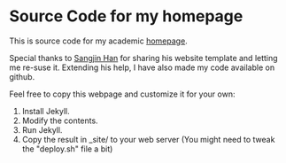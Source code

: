 Source Code for my homepage
=========================

This is source code for my academic [homepage](http://people.ucsc.edu/~praman1/).

Special thanks to [Sangjin Han](http://www.eecs.berkeley.edu/~sangjin/) for sharing his website template and letting me re-suse it. Extending his help, I have also made my code available on github.

Feel free to copy this webpage and customize it for your own:

1. Install Jekyll.
2. Modify the contents.
3. Run Jekyll.
4. Copy the result in \_site/ to your web server
(You might need to tweak the "deploy.sh" file a bit)
